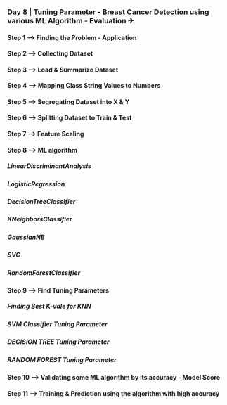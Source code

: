 ### Day 8 | Tuning Parameter - Breast Cancer Detection using various ML Algorithm - Evaluation ✈


#### Step 1 --> Finding the Problem - Application
#### Step 2 --> Collecting Dataset
#### Step 3 --> Load & Summarize Dataset
#### Step 4 --> Mapping Class String Values to Numbers 
#### Step 5 --> Segregating Dataset into X & Y
#### Step 6 --> Splitting Dataset to Train & Test
#### Step 7 --> Feature Scaling
#### Step 8 --> ML algorithm 
#####           LinearDiscriminantAnalysis
#####           LogisticRegression
#####           DecisionTreeClassifier
#####           KNeighborsClassifier
#####           GaussianNB
#####           SVC
#####           RandomForestClassifier
#### Step 9 --> Find Tuning Parameters
#####           Finding Best K-vale for KNN
#####           SVM Classifier Tuning Parameter
#####           DECISION TREE Tuning Parameter
#####           RANDOM FOREST Tuning Parameter
#### Step 10 --> Validating some ML algorithm by its accuracy - Model Score
#### Step 11 --> Training & Prediction using the algorithm with high accuracy 
